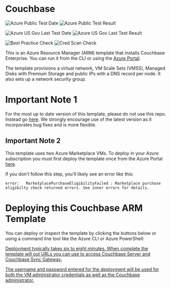 # Couchbase

![Azure Public Test Date](https://azurequickstartsservice.blob.core.windows.net/badges/couchbase/PublicLastTestDate.svg)
![Azure Public Test Result](https://azurequickstartsservice.blob.core.windows.net/badges/couchbase/PublicDeployment.svg)

![Azure US Gov Last Test Date](https://azurequickstartsservice.blob.core.windows.net/badges/couchbase/FairfaxLastTestDate.svg)
![Azure US Gov Last Test Result](https://azurequickstartsservice.blob.core.windows.net/badges/couchbase/FairfaxDeployment.svg)

![Best Practice Check](https://azurequickstartsservice.blob.core.windows.net/badges/couchbase/BestPracticeResult.svg)
![Cred Scan Check](https://azurequickstartsservice.blob.core.windows.net/badges/couchbase/CredScanResult.svg)

This is an Azure Resource Manager (ARM) template that installs Couchbase
Enterprise. You can run it from the CLI or using the
[Azure Portal](https://portal.azure.com).

The template provisions a virtual network, VM Scale Sets (VMSS), Managed Disks
with Premium Storage and public IPs with a DNS record per node. It also sets up
a network security group.

# Important Note 1

For the most up to date version of this template, please do not use this repo.
Instead go
[here](https://github.com/couchbase-partners/azure-resource-manager-couchbase).
We strongly encourage use of the latest version as it incorporates bug fixes and
is more flexible.

## Important Note 2

This template uses two Azure Marketplace VMs. To deploy in your Azure
subscription you must first deploy the template once from the Azure Portal
[here](https://azuremarketplace.microsoft.com/en-us/marketplace/apps/couchbase.couchbase-enterprise).

If you don't follow this step, you'll likely see an error like this:

    error:   MarketplacePurchaseEligibilityFailed : Marketplace purchase eligibilty check returned errors. See inner errors for details.

# Deploying this Couchbase ARM Template

You can deploy or inspect the template by clicking the buttons below or using a
command line tool like the Azure CLI or Azure PowerShell:

<a href="https://portal.azure.com/#create/Microsoft.Template/uri/https:%2F%2Fraw.githubusercontent.com%2FAzure%2Fazure-quickstart-templates%2Fmaster%2Fcouchbase%2Fazuredeploy.json" target="_blank">
<a href="http://armviz.io/#/?load=https:%2F%2Fraw.githubusercontent.com%2FAzure%2Fazure-quickstart-templates%2Fmaster%2Fcouchbase%2Fazuredeploy.json" target="_blank">

Deployment typically takes six to eight minutes. When complete the template will
out URLs you can use to access Couchbase Server and Couchbase Sync Gateway.

The username and password entered for the deployment will be used for both the
VM administrator credentials as well as the Couchbase administrator.
